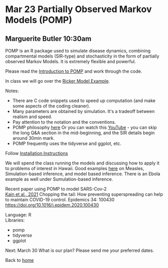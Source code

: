 # Mar 23 Partially Observed Markov Models (POMP)  

## Marguerite Butler 10:30am  

POMP is an R package used to simulate disease dynamics, combining compartmental models (SIR-type) and stochasticity in the form of partially observed Markov Models. It is extremely flexible and powerful.  

Please read the [Introduction to POMP](https://kingaa.github.io/pomp/vignettes/getting_started.html#Introduction) and work through the code.  

In class we will go over the [Ricker Model Example](https://kingaa.github.io/sbied/intro/ricker.html).  

Notes:  
* There are C code snippets used to speed up computation (and make some aspects of the coding cleaner).  
* Many parameters are obtained by simulation. Itʻs a tradeoff between realism and speed.
* Pay attention to the notation and the conventions.  
* POMP philosophy [here](https://kingaa.github.io/pomp/vignettes/oaxaca.html) Or you can watch this [YouTube](https://youtu.be/YZR5u_YedBY) - you can skip the long Q&A section in the mid-beginning, and the SIR details begin around 30min mark.  
* POMP frequently uses the tidyverse and ggplot, etc.  

Follow [Installation Instructions](https://kingaa.github.io/sbied/prep/)  

We will spend the class running the models and discussing how to apply it to problems of interest in Hawaii. Good examples [here](https://kingaa.github.io/pomp/docs.html) on Measles, Simulation-based inference, and model based inference. There is an Ebola example as well under Sumulation-based inference.  

Recent paper using POMP to model SARS-Cov-2  
[Kain et al., 2021](./KainChildBeckerMordecai2021.pdf) Chopping the tail: How preventing superspreading can help to maintain COVID-19 control. Epidemics 34: 100430 https://doi.org/10.1016/j.epidem.2020.100430

Language: R  
Libraries:  
  * pomp
  * tidyverse
  * ggplot


Next: March 30 What is our plan? Please send me your preferred dates.  

Back to [home](..)  
